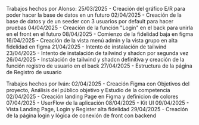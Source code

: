 Trabajos hechos por Alonso:
25/03/2025 - Creación del gráfico E/R para poder hacer la base de datos en un futuro
02/04/2025 - Creación de la base de datos y de un seeder con 3 usuarios por default para hacer pruebas
04/04/2025 - Creación de la función "Login" en el back para unirla en el front en el futuro
08/04/2025 - Comienzo de la fidelidad baja en figma
16/04/2025 - Creación de la vista menú admin y la vista grupo en alta fidelidad en figma
21/04/2025 - Intento de instalación de tailwind
23/04/2025 - Intento de instalación de tailwind y shadcn por segunda vez
26/04/2025 - Instalación de tailwind y shadcn definitiva y creación de la función registro de usuario en el back
27/04/2025 - Estructura de la página de Registro de usuario


Trabajos hechos por Iván:
02/04/2025 - Creación Figma con Objetivos del proyecto, Análisis del público objetivo y Estudio de la competencia
02/04/2025 - Creación landing Page en Figma y definicion de colores
07/04/2025 - UserFlow de la aplicación
08/04/2025 - Kit UI
09/04/2025 - Vista Landing Page, Login y Register alta fidelidad
29/04/2025 - Creación de la página login y lógica de conexión de front con backend
